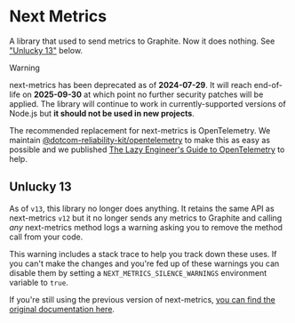 # Next Metrics

A library that used to send metrics to Graphite. Now it does nothing. See ["Unlucky 13"](#unlucky-13) below.

> [!WARNING]
> next-metrics has been deprecated as of **2024-07-29**. It will reach end-of-life on **2025-09-30** at which point no further security patches will be applied. The library will continue to work in currently-supported versions of Node.js but **it should not be used in new projects**.
>
> The recommended replacement for next-metrics is OpenTelemetry. We maintain [@dotcom-reliability-kit/opentelemetry](https://github.com/Financial-Times/dotcom-reliability-kit/tree/main/packages/opentelemetry#readme) to make this as easy as possible and we published [The Lazy Engineer's Guide to OpenTelemetry](https://financialtimes.atlassian.net/wiki/spaces/DS/blog/2024/06/24/8467087366/The+Lazy+Engineer's+Guide+to+OpenTelemetry) to help.


## Unlucky 13

As of `v13`, this library no longer does anything. It retains the same API as next-metrics `v12` but it no longer sends any metrics to Graphite and calling _any_ next-metrics method logs a warning asking you to remove the method call from your code.

This warning includes a stack trace to help you track down these uses. If you can't make the changes and you're fed up of these warnings you can disable them by setting a `NEXT_METRICS_SILENCE_WARNINGS` environment variable to `true`.

If you're still using the previous version of next-metrics, [you can find the original documentation here](https://github.com/Financial-Times/next-metrics/tree/12.x#readme).
